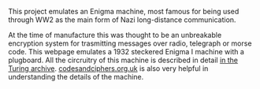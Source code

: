 This project emulates an Enigma machine, most famous for being used through WW2 as the main form of Nazi long-distance communication. 

At the time of manufacture this was thought to be an unbreakable encryption system for trasmitting messages over radio, telegraph or morse code. This webpage emulates a 1932 steckered Enigma I machine with a plugboard. All the circruitry of this machine is described in detail [in the Turing archive](http://www.alanturing.net/turing_archive/archive/b/B05/B05-001.html). [codesandciphers.org.uk](https://www.codesandciphers.org.uk/enigma/index.htm) is also very helpful in understanding the details of the machine.
